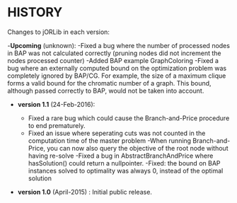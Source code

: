 # HISTORY #

Changes to jORLib in each version:

-**Upcoming** (unknown):
	-Fixed a bug where the number of processed nodes in BAP was not calculated correctly (pruning nodes did not increment the nodes processed counter)
	-Added BAP example GraphColoring
	-Fixed a bug where an externally computed bound on the optimization problem was completely ignored by BAP/CG. For example, the size of a maximum clique forms a valid bound for the chromatic number of a graph. This bound, although passed correctly to BAP, would not be taken into account.

- **version 1.1** (24-Feb-2016): 
	- Fixed a rare bug which could cause the Branch-and-Price procedure to end prematurely.
	- Fixed an issue where seperating cuts was not counted in the computation time of the master problem
	-When running Branch-and-Price, you can now also query the objective of the root node without having re-solve
	-Fixed a bug in AbstractBranchAndPrice where hasSolution() could return a nullpointer.
	-Fixed: the bound on BAP instances solved to optimality was always 0, instead of the optimal solution

- **version 1.0** (April-2015) : Initial public release.

